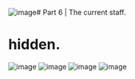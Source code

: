 ![image](https://github.com/user-attachments/assets/11c096c1-59ca-404c-8d72-061353651ebc)# Part 6 | The current staff.

# hidden.

![image](https://github.com/user-attachments/assets/6b11621e-ee7b-4766-8db2-2849dc8c8c65)
![image](https://github.com/user-attachments/assets/d839e2f5-1769-4a22-8612-a584d8659453)
![image](https://github.com/user-attachments/assets/53f1e269-09a9-4fa7-ac4b-c8f741fcfe28)
![image](https://github.com/user-attachments/assets/755eea61-b01d-49b8-b5cb-e62fbe50918d)
